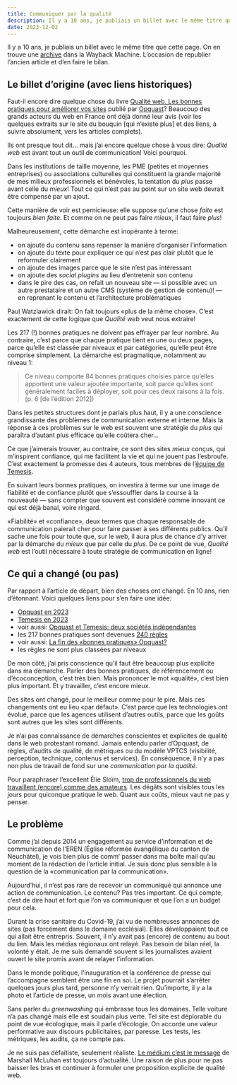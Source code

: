 ```yaml
---
title: Communiquer par la qualité
description: Il y a 10 ans, je publiais un billet avec le même titre que cette page. L’occasion de republier l’ancien article et d’en faire le bilan.
date: 2023-12-02
---
```


Il y a 10 ans, je publiais un billet avec le même titre que cette page. On en trouve une [archive](https://web.archive.org/web/20131209114609/http://theologique.ch/communiquer-par-la-qualite) dans la Wayback Machine. L’occasion de republier l’ancien article et d’en faire le bilan.

## Le billet d’origine (avec liens historiques)

Faut-il encore dire quelque chose du livre [Qualité web. Les bonnes pratiques pour améliorer vos sites](https://web.archive.org/web/20131228210425/http://qualite-web-lelivre.com/) publié par [Opquast](https://web.archive.org/web/20131208203951/http://www.opquast.com/fr/)? Beaucoup des grands acteurs du web en France ont déjà donné leur avis (voir les quelques extraits sur le site du bouquin [qui n’existe plus] et des liens, à suivre absolument, vers les articles complets).

Ils ont presque tout dit... mais j’ai encore quelque chose à vous dire: *Qualité web* est avant tout un outil de communication! Voici pourquoi.

Dans les institutions de taille moyenne, les PME (petites et moyennes entreprises) ou associations culturelles qui constituent la grande majorité de mes milieux professionnels et bénévoles, la tentation du *plus* passe avant celle du *mieux*! Tout ce qui n’est pas au point sur un site web devrait être compensé par un ajout.

Cette manière de voir est pernicieuse: elle suppose qu’une chose *faite* est toujours *bien faite*. Et comme on ne peut pas faire *mieux*, il faut faire *plus*!

Malheureusement, cette démarche est inopérante à terme:

- on ajoute du contenu sans repenser la manière d’organiser l’information
- on ajoute du texte pour expliquer ce qui n’est pas clair plutôt que le reformuler clairement
- on ajoute des images parce que le site n’est pas intéressant
- on ajoute des *social plugins* au lieu d’entretenir son contenu
- dans le pire des cas, on refait un nouveau site — si possible avec un autre prestataire et un autre CMS (système de gestion de contenu)! — en reprenant le contenu et l’architecture problématiques

Paul Watzlawick dirait: On fait toujours «plus de la même chose». C’est exactement de cette logique que *Qualité web* veut nous extraire!

Les 217 (!) bonnes pratiques ne doivent pas effrayer par leur nombre. Au contraire, c’est parce que chaque pratique tient en une ou deux pages, parce qu’elle est classée par niveaux et par catégories, qu’elle peut être comprise simplement. La démarche est pragmatique, notamment au niveau 1:

> Ce niveau comporte 84 bonnes pratiques choisies parce qu’elles apportent une valeur ajoutée importante, soit parce qu’elles sont généralement faciles à déployer, soit pour ces deux raisons à la fois. (p. 6 [de l’édition 2012])

Dans les petites structures dont je parlais plus haut, il y a une conscience grandissante des problèmes de communication externe et interne. Mais la réponse à ces problèmes sur le web est souvent une stratégie du *plus* qui paraîtra d’autant plus efficace qu’elle coûtera cher...

Ce que j’aimerais trouver, au contraire, ce sont des sites *mieux* conçus, qui m’inspirent confiance, qui me facilitent la vie et qui ne jouent pas l’esbroufe. C’est exactement la promesse des 4 auteurs, tous membres de l’[équipe de Temesis](https://web.archive.org/web/20131209114609/http://www.temesis.com/a-propos/equipe-temesis/).

En suivant leurs bonnes pratiques, on investira à terme sur une image de fiabilité et de confiance plutôt que s’essouffler dans la course à la nouveauté — sans compter que souvent est considéré comme innovant ce qui est déjà banal, voire ringard.

«Fiabilité» et «confiance», deux termes que chaque responsable de communication paierait cher pour faire passer à ses différents publics. Qu’il sache une fois pour toute que, sur le web, il aura plus de chance d’y arriver par la démarche du *mieux* que par celle du *plus*. De ce point de vue, *Qualité web* est l’outil nécessaire à toute stratégie de communication en ligne!

## Ce qui a changé (ou pas)

Par rapport à l’article de départ, bien des choses ont changé. En 10 ans, rien d’étonnant. Voici quelques liens pour s’en faire une idée:

- [Opquast en 2023](https://www.opquast.com/)
- [Temesis en 2023](https://www.temesis.com/)
- voir aussi: [Opquast et Temesis: deux sociétés indépendantes](https://www.opquast.com/20170623opquast-temesis-independantes/)
- les 217 bonnes pratiques sont devenues [240 règles](https://checklists.opquast.com/fr/assurance-qualite-web/)
- voir aussi: [La fin des «bonnes pratiques» Opquast?](https://www.opquast.com/la-fin-des-bonnes-pratiques-opquast/)
- les règles ne sont plus classées par niveaux

De mon côté, j’ai pris conscience qu’il faut être beaucoup plus explicite dans ma démarche. Parler des bonnes pratiques, de référencement ou d’écoconception, c’est très bien. Mais prononcer le mot «qualité», c’est bien plus important. Et y travailler, c’est encore mieux.

Des sites ont changé, pour le meilleur comme pour le pire. Mais ces changements ont eu lieu «par défaut». C’est parce que les technologies ont évolué, parce que les agences utilisent d’autres outils, parce que les goûts sont autres que les sites sont différents.

Je n’ai pas connaissance de démarches conscientes et explicites de qualité dans le web protestant romand. Jamais entendu parler d’Opquast, de règles, d’audits de qualité, de métriques ou du modèle VPTCS (visibilité, perception, technique, contenus et services). En conséquence, il n’y a pas non plus de travail de fond sur une *communication par la qualité*.

Pour paraphraser l’excellent Élie Sloïm, [trop de professionnels du web travaillent (encore) comme des amateurs](https://objectifaquitaine.latribune.fr/business/2018-02-16/trop-de-professionnels-du-web-travaillent-comme-des-amateurs-768692.html). Les dégâts sont visibles tous les jours pour quiconque pratique le web. Quant aux coûts, mieux vaut ne pas y penser.

## Le problème

Comme j’ai depuis 2014 un engagement au service d’information et de communication de l’EREN (Église réformée évangélique du canton de Neuchâtel), je vois bien plus de comm’ passer dans ma boîte mail qu’au moment de la rédaction de l’article initial. Je suis donc plus sensible à la question de la «communication par la communication».

Aujourd’hui, il n’est pas rare de recevoir un communiqué qui annonce une action de communication. Le contenu? Pas très important. Ce qui compte, c’est de dire haut et fort que l’on va communiquer et que l’on a un budget pour cela.

Durant la crise sanitaire du Covid-19, j’ai vu de nombreuses annonces de sites (pas forcément dans le domaine ecclésial). Elles développaient tout ce qui allait être entrepris. Souvent, il n’y avait pas (encore) de contenu au bout du lien. Mais les médias régionaux ont relayé. Pas besoin de bilan réel, la volonté y était. Je me suis demandé souvent si les journalistes avaient ouvert le site promis avant de relayer l’information.

Dans le monde politique, l’inauguration et la conférence de presse qui l’accompagne semblent être une fin en soi. Le projet pourrait s’arrêter quelques jours plus tard, personne n’y verrait rien. Qu’importe, il y a la photo et l’article de presse, un mois avant une élection.

Sans parler du *greenwashing* qui embrasse tous les domaines. Telle voiture n’a pas changé mais elle est soudain plus verte. Tel site est déplorable du point de vue écologique, mais il parle d’écologie. On accorde une valeur performative aux discours publicitaires, par paresse. Les tests, les métriques, les audits, ça ne compte pas.

Je ne suis pas défaitiste, seulement réaliste. [Le médium c’est le message](https://fr.wikipedia.org/wiki/Le_m%C3%A9dium_c%27est_le_message) de Marshall McLuhan est toujours d’actualité. Une raison de plus pour ne pas baisser les bras et continuer à formuler une proposition explicite de qualité web.
